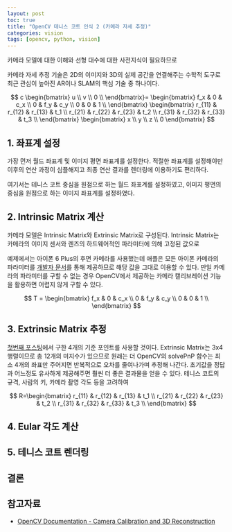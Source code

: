 ```yaml
---
layout: post
toc: true
title: "OpenCV 테니스 코트 인식 2 (카메라 자세 추정)"
categories: vision
tags: [opencv, python, vision]
---
```


카메라 모델에 대한 이해와 선형 대수에 대한 사전지식이 필요하므로 

카메라 자세 추정 기술은 2D의 이미지와 3D의 실제 공간을 연결해주는 수학적 도구로 최근 관심이 높아진 AR이나 SLAM의 핵심 기술 중 하나이다.

$$
c
\begin{bmatrix}
u \\ v \\ 0 \\
\end{bmatrix}=
\begin{bmatrix}
f_x & 0 & c_x \\
0 & f_y & c_y \\
0 & 0 & 1 \\
\end{bmatrix}
\begin{bmatrix}
r_{11} & r_{12} & r_{13} & t_1 \\
r_{21} & r_{22} & r_{23} & t_2 \\
r_{31} & r_{32} & r_{33} & t_3 \\
\end{bmatrix}
\begin{bmatrix}
x \\ y \\ z \\ 0
\end{bmatrix}
$$

## 1. 좌표계 설정
가장 먼저 월드 좌표계 및 이미지 평면 좌표계를 설정한다. 적절한 좌표계를 설정해야만 이후의 연산 과정이 심플해지고 최종 연산 결과를 렌더링에 이용하기도 편리하다.

여기서는 테니스 코트 중심을 원점으로 하는 월드 좌표계를 설정하였고, 이미지 평면의 중심을 원점으로 하는 이미지 좌표계를 설정하였다.


## 2. Intrinsic Matrix 계산
카메라 모델은 Intrinsic Matrix와 Extrinsic Matrix로 구성된다. Intrinsic Matrix는 카메라의 이미지 센서와 렌즈의 하드웨어적인 파라미터에 의해 고정된 값으로 

예제에서는 아이폰 6 Plus의 후면 카메라를 사용했는데 애플은 모든 아이폰 카메라의 파라미터를 [개발자 문서](https://developer.apple.com/library/archive/documentation/DeviceInformation/Reference/iOSDeviceCompatibility/Cameras/Cameras.html)를 통해 제공하므로 해당 값을 그대로 이용할 수 있다. 만일 카메라의 파라미터를 구할 수 없는 경우 OpenCV에서 제공하는 카메라 캘리브레이션 기능을 활용하면 어렵지 않게 구할 수 있다.

$$
T = 
\begin{bmatrix}
f_x & 0 & c_x \\
0 & f_y & c_y \\
0 & 0 & 1 \\
\end{bmatrix}
$$

## 3. Extrinsic Matrix 추정
[첫번째 포스팅](https://hyun-je.github.io/vision/2019/02/07/tennis_court_line_detection_1.html)에서 구한 4개의 기준 포인트를 사용할 것이다. Extrinsic Matrix는 3x4 행렬이므로 총 12개의 미지수가 있으므로 원래는 더 OpenCV의 solvePnP 함수는 최소 4개의 좌표만 주어지면 반복적으로 오차를 줄여나가며 추정해 나간다. 초기값을 정답과 어느정도 유사하게 제공해주면 훨씬 더 좋은 결과물을 얻을 수 있다. 테니스 코트의 규격, 사람의 키, 카메라 촬영 각도 등을 고려하여 

$$
R=\begin{bmatrix}
r_{11} & r_{12} & r_{13} & t_1 \\
r_{21} & r_{22} & r_{23} & t_2 \\
r_{31} & r_{32} & r_{33} & t_3 \\
\end{bmatrix}
$$


## 4. Eular 각도 계산


## 5. 테니스 코트 렌더링


## 결론



## 참고자료
- [OpenCV Documentation - Camera Calibration and 3D Reconstruction](https://docs.opencv.org/4.0.0/d9/d0c/group__calib3d.html)